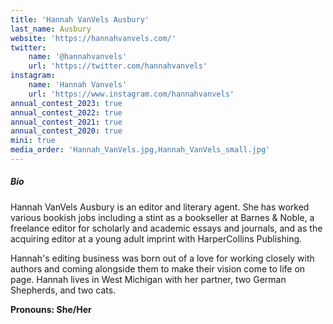 ```yaml
---
title: 'Hannah VanVels Ausbury'
last_name: Ausbury
website: 'https://hannahvanvels.com/'
twitter:
    name: '@hannahvanvels'
    url: 'https://twitter.com/hannahvanvels'
instagram:
    name: 'Hannah Vanvels'
    url: 'https://www.instagram.com/hannahvanvels'
annual_contest_2023: true
annual_contest_2022: true
annual_contest_2021: true
annual_contest_2020: true
mini: true
media_order: 'Hannah_VanVels.jpg,Hannah_VanVels_small.jpg'
---
```


##### Bio

Hannah VanVels Ausbury is an editor and literary agent. She has worked various bookish jobs including a stint as a bookseller at Barnes & Noble, a freelance editor for scholarly and academic essays and journals, and as the acquiring editor at a young adult imprint with HarperCollins Publishing.

Hannah's editing business was born out of a love for working closely with authors and coming alongside them to make their vision come to life on page. Hannah lives in West Michigan with her partner, two German Shepherds, and two cats.

**Pronouns: She/Her**